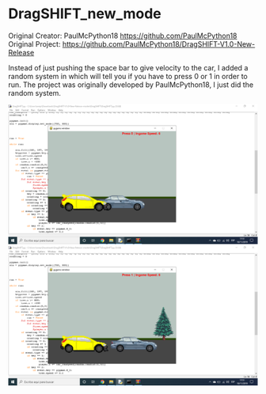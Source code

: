 # DragSHIFT_new_mode
Original Creator: PaulMcPython18
https://github.com/PaulMcPython18
Original Project: https://github.com/PaulMcPython18/DragSHIFT-V1.0-New-Release

Instead of just pushing the space bar to give velocity to the car, I added a random system in which will tell you if you have to press 0 or 1 in order to run.
The project was originally developed by PaulMcPython18, I just did the random system.

![alt text](https://github.com/neripinata/DragSHIFT_new_mode/blob/master/DragShift0.png)
![alt text](https://github.com/neripinata/DragSHIFT_new_mode/blob/master/DragShift1.png)
